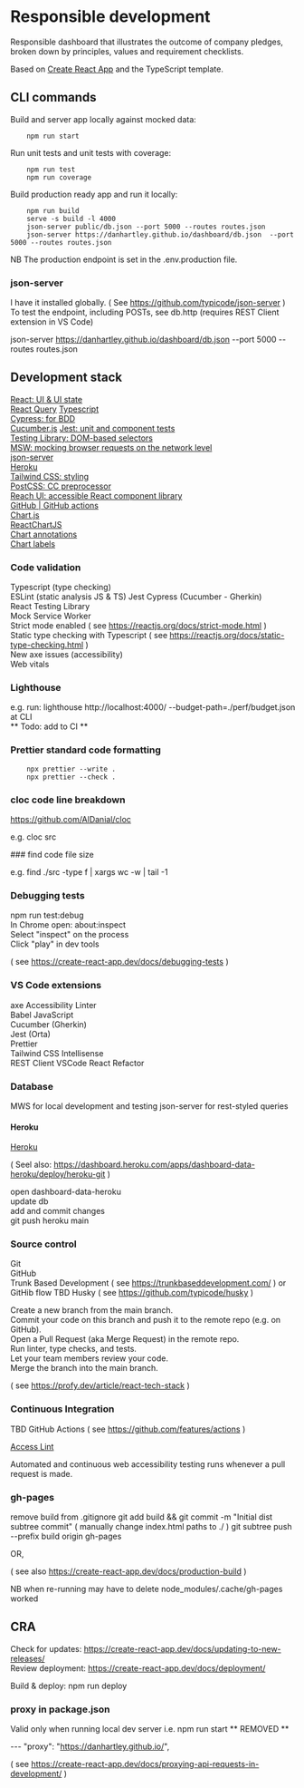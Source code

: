 # Responsible development

Responsible dashboard that illustrates the outcome of company pledges, broken down by principles, values and requirement checklists.

Based on [Create React App](https://create-react-app.dev/) and the TypeScript template.

## CLI commands

Build and server app locally against mocked data:

        npm run start

Run unit tests and unit tests with coverage:

        npm run test
        npm run coverage

Build production ready app and run it locally:

        npm run build
        serve -s build -l 4000
        json-server public/db.json --port 5000 --routes routes.json
        json-server https://danhartley.github.io/dashboard/db.json  --port 5000 --routes routes.json

NB The production endpoint is set in the .env.production file.

### json-server

I have it installed globally. ( See https://github.com/typicode/json-server )  
To test the endpoint, including POSTs, see db.http (requires REST Client extension in VS Code)

json-server https://danhartley.github.io/dashboard/db.json --port 5000 --routes routes.json

## Development stack

[React: UI & UI state](https://reactjs.org/)  
[React Query](https://react-query.tanstack.com/)
[Typescript](https://www.typescriptlang.org/)  
[Cypress: for BDD](https://cypress.io/)  
[Cucumber.js](https://cucumber.io/docs/installation/javascript/)
[Jest: unit and component tests](https://jestjs.io/)  
[Testing Library: DOM-based selectors](https://testing-library.com/)  
[MSW: mocking browser requests on the network level](https://mswjs.io/)  
[json-server](https://github.com/typicode/json-server)  
[Heroku](https://devcenter.heroku.com/)  
[Tailwind CSS: styling](https://tailwindcss.com/)  
[PostCSS: CC preprocessor](https://postcss.org/)  
[Reach UI: accessible React component library](https://reach.tech/)  
[GitHub | GitHub actions](https://github.com/features/actions)  
[Chart.js](https://www.chartjs.org/)  
[ReactChartJS](https://github.com/reactchartjs/react-chartjs-2)  
[Chart annotations](https://www.chartjs.org/chartjs-plugin-annotation/latest/)  
[Chart labels](https://chartjs-plugin-datalabels.netlify.app/)

### Code validation

Typescript (type checking)  
ESLint (static analysis JS & TS)
Jest
Cypress (Cucumber - Gherkin)  
React Testing Library  
Mock Service Worker  
Strict mode enabled ( see https://reactjs.org/docs/strict-mode.html )  
Static type checking with Typescript ( see https://reactjs.org/docs/static-type-checking.html )  
New axe issues (accessibility)  
Web vitals

### Lighthouse

e.g. run: lighthouse http://localhost:4000/ --budget-path=./perf/budget.json at CLI  
** Todo: add to CI **

### Prettier standard code formatting

        npx prettier --write .
        npx prettier --check .

### cloc code line breakdown

https://github.com/AlDanial/cloc

e.g. cloc src

### find code file size

e.g. find ./src -type f | xargs wc -w | tail -1

### Debugging tests

npm run test:debug  
In Chrome open: about:inspect  
Select "inspect" on the process  
Click "play" in dev tools

( see https://create-react-app.dev/docs/debugging-tests )

### VS Code extensions

axe Accessibility Linter  
Babel JavaScript  
Cucumber (Gherkin)  
Jest (Orta)  
Prettier  
Tailwind CSS Intellisense  
REST Client
VSCode React Refactor

### Database

MWS for local development and testing
json-server for rest-styled queries

#### Heroku

[Heroku](https://dashboard.heroku.com/apps)

( Seel also: https://dashboard.heroku.com/apps/dashboard-data-heroku/deploy/heroku-git )

open dashboard-data-heroku  
update db  
add and commit changes  
git push heroku main

### Source control

Git  
GitHub  
Trunk Based Development ( see https://trunkbaseddevelopment.com/ ) or GitHib flow TBD
Husky ( see https://github.com/typicode/husky )

Create a new branch from the main branch.  
Commit your code on this branch and push it to the remote repo (e.g. on GitHub).  
Open a Pull Request (aka Merge Request) in the remote repo.  
Run linter, type checks, and tests.  
Let your team members review your code.  
Merge the branch into the main branch.

( see https://profy.dev/article/react-tech-stack )

### Continuous Integration

TBD GitHub Actions ( see https://github.com/features/actions )

[Access Lint](https://accesslint.com/)

Automated and continuous web accessibility testing runs whenever a pull request is made.

### gh-pages

remove build from .gitignore
git add build && git commit -m "Initial dist subtree commit"
( manually change index.html paths to ./ )
git subtree push --prefix build origin gh-pages

OR,

( see also https://create-react-app.dev/docs/production-build )

NB when re-running may have to delete node_modules/.cache/gh-pages worked

## CRA

Check for updates: https://create-react-app.dev/docs/updating-to-new-releases/  
Review deployment: https://create-react-app.dev/docs/deployment/

Build & deploy: npm run deploy

### proxy in package.json

Valid only when running local dev server i.e. npm run start ** REMOVED **

--- "proxy": "https://danhartley.github.io/",

( see https://create-react-app.dev/docs/proxying-api-requests-in-development/ )
